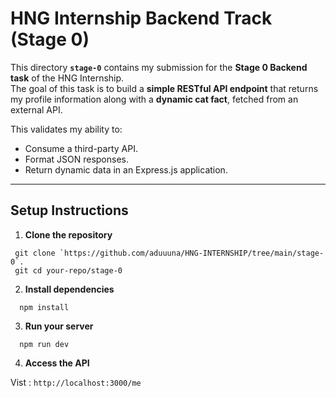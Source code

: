 # HNG Internship Backend Track (Stage 0)

This directory **`stage-0`** contains my submission for the **Stage 0 Backend task** of the HNG Internship.  
The goal of this task is to build a **simple RESTful API endpoint** that returns my profile information along with a **dynamic cat fact**, fetched from an external API.

This validates my ability to:

- Consume a third-party API.
- Format JSON responses.
- Return dynamic data in an Express.js application.

---

## Setup Instructions

1. **Clone the repository**

```
 git clone `https://github.com/aduuuna/HNG-INTERNSHIP/tree/main/stage-0`.
 git cd your-repo/stage-0

```

2. **Install dependencies**

```
  npm install

```

3. **Run your server**

```
  npm run dev

```

4. **Access the API**

Vist : `http://localhost:3000/me`

